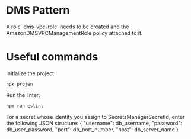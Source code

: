 # DMS Pattern

A role 'dms-vpc-role' needs to be created and the AmazonDMSVPCManagementRole policy attached to it.

# Useful commands

Initialize the project:
```
npx projen
```

Run the linter:
```
npm run eslint
```

For a secret whose identity you assign to SecretsManagerSecretId, enter the following JSON structure:
{
  "username": db_username,
  "password": db_user_password,
  "port": db_port_number,
  "host": db_server_name
}
